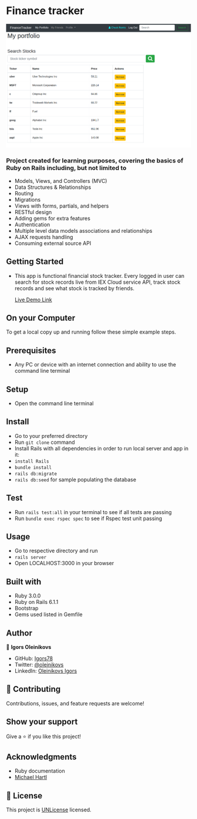 # Finance tracker

![screenshot](screenshot.png)

### Project created for learning purposes, covering the basics of Ruby on Rails including, but not limited to

- Models, Views, and Controllers (MVC)
- Data Structures & Relationships
- Routing
- Migrations
- Views with forms, partials, and helpers
- RESTful design
- Adding gems for extra features
- Authentication
- Multiple level data models associations and relationships
- AJAX requests handling
- Consuming external source API

## Getting Started

- This app is functional financial stock tracker. Every logged in user can search for stock records live from IEX Cloud service API, track stock records and see what stock is tracked by friends.

  [Live Demo Link](https://finance-track-app.herokuapp.com/)

## On your Computer

To get a local copy up and running follow these simple example steps.

## Prerequisites

- Any PC or device with an internet connection and ability to use the command
  line terminal

## Setup

- Open the command line terminal

## Install

- Go to your preferred directory
- Run `git clone` command
- Install Rails with all dependencies in order to run local server and app in
  it:
- `install Rails`
- `bundle install`
- `rails db:migrate`
- `rails db:seed` for sample populating the database

## Test

- Run `rails test:all` in your terminal to see if all tests are passing
- Run `bundle exec rspec spec` to see if Rspec test unit passing

## Usage

- Go to respective directory and run
- `rails server`
- Open LOCALHOST:3000 in your browser

## Built with

- Ruby 3.0.0
- Ruby on Rails 6.1.1
- Bootstrap
- Gems used listed in Gemfile

## Author

👤 **Igors Oleinikovs**

- GitHub: [Igors78](https://github.com/Igors78)
- Twitter: [@oleinikovs](https://twitter.com/oleinikovs)
- LinkedIn:
  [Oleinikovs Igors](https://www.linkedin.com/in/igors-oleinikovs-17a10958/)

## 🤝 Contributing

Contributions, issues, and feature requests are welcome!

## Show your support

Give a ⭐️ if you like this project!

## Acknowledgments

- Ruby documentation
- [Michael Hartl](https://www.michaelhartl.com/)

## 📝 License

This project is [UNLicense](./LICENSE) licensed.
